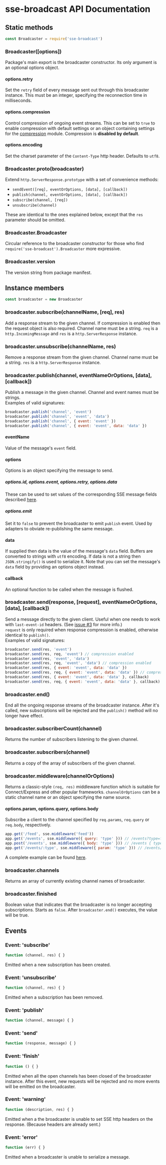 # sse-broadcast API Documentation

## Static methods

```js
const Broadcaster = require('sse-broadcast')
```

### Broadcaster([options])

Package's main export is the broadcaster constructor. Its only argument is an optional options object.

#### options.retry

Set the `retry` field of every message sent out through this broadcaster instance.
This must be an integer, specifying the reconnection time in milliseconds.

#### options.compression

Control compression of ongoing event streams.
This can be set to `true` to enable compression with default settings
or an object containing settings for the [compression](https://github.com/expressjs/compression#options) module.
Compression is **disabled by default**.

#### options.encoding

Set the charset parameter of the `Content-Type` http header. Defaults to `utf8`.

### Broadcaster.proto(broadcaster)

Extend `http.ServerResponse.prototype` with a set of convenience methods:
* `sendEvent([req], eventOrOptions, [data], [callback])`
* `publish(channel, eventOrOptions, [data], [callback])`
* `subscribe(channel, [req])`
* `unsubscribe(channel)`

These are identical to the ones explained below, except that the `res` parameter should be omitted.

### Broadcaster.Broadcaster

Circular reference to the broadcaster constructor for those who find `require('sse-broadcast').Broadcaster` more expressive.

### Broadcaster.version

The version string from package manifest.

## Instance members

```js
const broadcaster = new Broadcaster
```

### broadcaster.subscribe(channelName, [req], res)

Add a response stream to the given channel.
If compression is enabled then the request object is also required.
Channel name must be a string.
`req` is a `http.IncomingMessage` and `res` is a `http.ServerResponse` instance.

### broadcaster.unsubscribe(channelName, res)

Remove a response stream from the given channel.
Channel name must be a string. `res` is a `http.ServerResponse` instance.

### broadcaster.publish(channel, eventNameOrOptions, [data], [callback])

Publish a message in the given channel. Channel and event names must be strings.<br/>
Examples of valid signatures:
```js
broadcaster.publish('channel', 'event')
broadcaster.publish('channel', 'event', 'data')
broadcaster.publish('channel', { event: 'event' })
broadcaster.publish('channel', { event: 'event', data: 'data' })
```

#### eventName

Value of the message's `event` field.

#### options

Options is an object specifying the message to send.

##### options.id, options.event, options.retry, options.data

These can be used to set values of the corresponding SSE message fields described
[here](https://developer.mozilla.org/en-US/docs/Web/API/Server-sent_events/Using_server-sent_events).

##### options.emit

Set it to `false` to prevent the broadcaster to emit `publish` event.
Used by adapters to obviate re-publishing the same message.

#### data

If supplied then data is the value of the message's `data` field.
Buffers are converted to strings with `utf8` encoding.
If data is not a string then `JSON.stringify()` is used to serialize it.
Note that you can set the message's `data` field by providing an options object instead.

#### callback

An optional function to be called when the message is flushed.

### broadcaster.send(response, [request], eventNameOrOptions, [data], [callback])

Send a message directly to the given client. Useful when one needs to work with `last-event-id` headers. (See [issue #3](https://github.com/schwarzkopfb/sse-broadcast/issues/3) for more info.)<br/>
`request` is only required when response compression is enabled, otherwise identical to `publish()`.<br/>
Examples of valid signatures:
```js
broadcaster.send(res, 'event')
broadcaster.send(res, req, 'event') // compression enabled
broadcaster.send(res, 'event', 'data')
broadcaster.send(res, req, 'event', 'data') // compression enabled
broadcaster.send(res, { event: 'event', data: 'data' })
broadcaster.send(res, req, { event: 'event', data: 'data' }) // compression enabled
broadcaster.send(res, { event: 'event', data: 'data' }, callback)
broadcaster.send(res, req, { event: 'event', data: 'data' }, callback) // compression enabled
```

### broadcaster.end()

End all the ongoing response streams of the broadcaster instance.
After it's called, new subscriptions will be rejected and
the `publish()` method will no longer have effect.

### broadcaster.subscriberCount(channel)

Returns the number of subscribers listening to the given channel.

### broadcaster.subscribers(channel)

Returns a copy of the array of subscribers of the given channel.

### broadcaster.middleware(channelOrOptions)

Returns a classic-style `(req, res)` middleware function which is suitable for Connect/Express and other popular frameworks. `channelOrOptions` can be a static channel name or an object specifying the name source.

#### options.param, options.query, options.body

Subscribe a client to the channel specified by `req.params`, `req.query` or `req.body`, respectively.
```js
app.get('/feed', sse.middleware('feed'))
app.get('/events', sse.middleware({ query: 'type' })) // /events?type=feed
app.post('/events', sse.middleware({ body: 'type' })) // /events { type: 'feed' }
app.get('/events/:type', sse.middleware({ param: 'type' })) // /events/feed
```
A complete example can be found [here](/examples/middleware.js).

### broadcaster.channels

Returns an array of currently existing channel names of broadcaster.

### broadcaster.finished

Boolean value that indicates that the broadcaster is no longer accepting subscriptions.
Starts as `false`. After `broadcaster.end()` executes, the value will be true.

## Events

### Event: 'subscribe'

```js
function (channel, res) { }
```

Emitted when a new subscription has been created.

### Event: 'unsubscribe'

```js
function (channel, res) { }
```

Emitted when a subscription has been removed.

### Event: 'publish'

```js
function (channel, message) { }
```

### Event: 'send'

```js
function (response, message) { }
```

### Event: 'finish'

```js
function () { }
```

Emitted when all the open channels has been closed of the broadcaster instance.
After this event, new requests will be rejected and no more events will be emitted on the broadcaster.

### Event: 'warning'

```js
function (description, res) { }
```

Emitted when a the broadcaster is unable to set SSE http headers on the response.
(Because headers are already sent.)


### Event: 'error'

```js
function (err) { }
```

Emitted when a broadcaster is unable to serialize a message.

